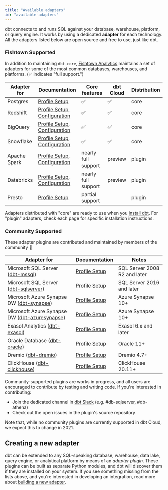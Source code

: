 ```yaml
---
title: "Available adapters"
id: "available-adapters"
---
```


dbt connects to and runs SQL against your database, warehouse, platform, or query engine. It works by using a dedicated **adapter** for each technology. All the adapters listed below are open source and free to use, just like dbt.

### Fishtown Supported

In addition to maintaining `dbt-core`, [Fishtown Analytics](https://github.com/fishtown-analytics) maintains a set of adapters for some of the most common databases, warehouses, and platforms. (✅ indicates "full support.")

| Adapter for  | Documentation | Core features | dbt Cloud | Distribution |
| ------------ | ------------- | ------- | ------ | ---- |
| Postgres     | [Profile Setup](postgres-profile) | ✅ | ✅  | core |
| Redshift     | [Profile Setup](redshift-profile), [Configuration](redshift-configs) | ✅ | ✅  | core |
| BigQuery     | [Profile Setup](bigquery-profile), [Configuration](bigquery-configs) | ✅  | ✅  | core |
| Snowflake    | [Profile Setup](snowflake-profile), [Configuration](snowflake-configs) | ✅ | ✅  | core |
| Apache Spark | [Profile Setup](spark-profile), [Configuration](spark-configs) | nearly full support | preview | plugin |
| Databricks   | [Profile Setup](spark-profile#odbc), [Configuration](spark-configs#databricks-configurations) | nearly full support | preview | plugin |
| Presto       | [Profile Setup](presto-profile) | partial support |  | plugin |

Adapters distributed with "core" are ready to use when you [install dbt](dbt-cli/installation). For "plugin" adapters, check each page for specific installation instructions.

### Community Supported

These adapter plugins are contributed and maintained by members of the community 🌱

| Adapter for | Documentation | Notes |
| ------- | ------------- | ----- |
| Microsoft SQL Server ([dbt-mssql](https://github.com/jacobm001/dbt-mssql)) | [Profile Setup](mssql-profile) | SQL Server 2008 R2 and later |
| Microsoft SQL Server ([dbt-sqlserver](https://github.com/dbt-msft/dbt-sqlserver)) | [Profile Setup](mssql-profile) | SQL Server 2016 and later 
| Microsoft Azure Synapse DW ([dbt-synapse](https://github.com/dbt-msft/dbt-synapse)) | [Profile Setup](../reference/warehouse-profiles/azuresynapse-profile.md) | Azure Synapse 10+ 
| Microsoft Azure Synapse DW ([dbt-azuresynapse](https://github.com/embold-health/dbt-azuresynapse)) | [Profile Setup](azuresynapse-profile) | Azure Synapse 10+ 
| Exasol Analytics ([dbt-exasol](https://github.com/tglunde/dbt-exasol)) | [Profile Setup](exasol-profile) | Exasol 6.x and later |
| Oracle Database ([dbt-oracle](https://github.com/techindicium/dbt-oracle)) | [Profile Setup](oracle-profile) | Oracle 11+ |
| Dremio ([dbt-dremio](https://github.com/fabrice-etanchaud/dbt-dremio)) | [Profile Setup](dremio-profile) | Dremio 4.7+ |
| ClickHouse ([dbt-clickhouse](https://github.com/silentsokolov/dbt-clickhouse)) | [Profile Setup](clickhouse-profile) | ClickHouse 20.11+ |

Community-supported plugins are works in progress, and all users are encouraged to contribute by testing and writing code. If you're interested in contributing:
- Join the dedicated channel in [dbt Slack](https://community.getdbt.com/) (e.g. #db-sqlserver, #db-athena)
- Check out the open issues in the plugin's source repository

Note that, while no community plugins are currently supported in dbt Cloud, we expect this to change in 2021.

## Creating a new adapter

dbt can be extended to any SQL-speaking database, warehouse, data lake, query engine, or analytical platform by means of an _adapter plugin_. These plugins can be built as separate Python modules, and dbt will discover them if they are installed on your system. If you see something missing from the lists above, and you're interested in developing an integration, read more about [building a new adapter](building-a-new-adapter).
